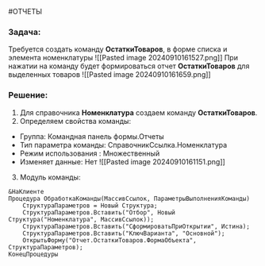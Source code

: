 #ОТЧЕТЫ 
### Задача:
Требуется создать команду **ОстаткиТоваров**, в форме списка и элемента номенклатуры
![[Pasted image 20240910161527.png]]
При нажатии на команду будет формироваться отчет **ОстаткиТоваров** для выделенных товаров
![[Pasted image 20240910161659.png]]
### Решение:
1. Для справочника **Номенклатура** создаем команду **ОстаткиТоваров**.
2. Определяем свойства команды:
- Группа: Командная панель формы.Отчеты
- Тип параметра команды: СправочникСсылка.Номенклатура
- Режим использования : Множественный
- Изменяет данные: Нет
![[Pasted image 20240910161151.png]]
3. Модуль команды:
```bsl
&НаКлиенте
Процедура ОбработкаКоманды(МассивСсылок, ПараметрыВыполненияКоманды)
	СтруктураПараметров = Новый Структура;
	СтруктураПараметров.Вставить("Отбор", Новый Структура("Номенклатура", МассивСсылок));
	СтруктураПараметров.Вставить("СформироватьПриОткрытии", Истина);
	СтруктураПараметров.Вставить("КлючВарианта", "Основной");	
	ОткрытьФорму("Отчет.ОстаткиТоваров.ФормаОбъекта", СтруктураПараметров);
КонецПроцедуры
```